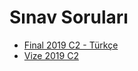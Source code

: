 # Sınav Soruları

<!--Index-->

- [Final 2019 C2 - Türkçe](./S%C4%B1nav%20Sorular%C4%B1/Final%202019%20C2%20-%20T%C3%BCrk%C3%A7e.pdf)
- [Vize 2019 C2](./S%C4%B1nav%20Sorular%C4%B1/Vize%202019%20C2.pdf)

<!--Index-->

